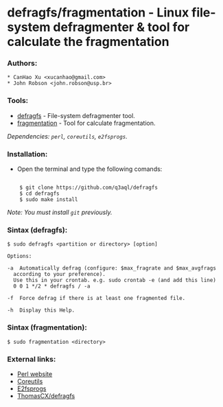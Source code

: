 defragfs/fragmentation - Linux file-system defragmenter & tool for calculate the fragmentation
==============================================================================================

### Authors: 
 
    * CanHao Xu <xucanhao@gmail.com>
    * John Robson <john.robson@usp.br>

### Tools:
  
  * [defragfs](https://github.com/q3aql/defragfs/blob/master/src/defragfs) - File-system defragmenter tool.
  * [fragmentation](https://github.com/q3aql/defragfs/blob/master/src/fragmentation) - Tool for calculate fragmentation.
  
_Dependencies: `perl`, `coreutils`, `e2fsprogs`._

### Installation:
  
  * Open the terminal and type the following comands:
  
  ```shell
    
      $ git clone https://github.com/q3aql/defragfs
      $ cd defragfs
      $ sudo make install
  ````

_Note: You must install `git` previously._
      
### Sintax (defragfs):

  ```shell
$ sudo defragfs <partition or directory> [option]
  
Options:

-a  Automatically defrag (configure: $max_fragrate and $max_avgfrags
    according to your preference).
	Use this in your crontab. e.g. sudo crontab -e (and add this line)
	0 0 1 */2 * defragfs / -a
	
-f  Force defrag if there is at least one fragmented file.

-h  Display this Help.

  ````
      
### Sintax (fragmentation):

  ```shell
$ sudo fragmentation <directory>
  ````

### External links:

* [Perl website](https://www.perl.org/)
* [Coreutils](https://www.gnu.org/software/coreutils/coreutils.html)
* [E2fsprogs](http://e2fsprogs.sourceforge.net/)
* [ThomasCX/defragfs](https://github.com/ThomasCX/defragfs)
